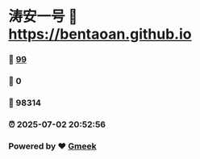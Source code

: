 # 涛安一号 :link: https://bentaoan.github.io 
### :page_facing_up: [99](https://bentaoan.github.io/tag.html) 
### :speech_balloon: 0 
### :hibiscus: 98314 
### :alarm_clock: 2025-07-02 20:52:56 
### Powered by :heart: [Gmeek](https://github.com/Meekdai/Gmeek)
